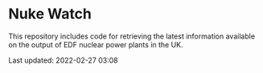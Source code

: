 # Nuke Watch

This repository includes code for retrieving the latest information available on the output of EDF nuclear power plants in the UK.

Last updated: 2022-02-27 03:08